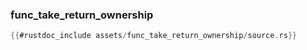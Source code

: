 ### func_take_return_ownership

```rust
{{#rustdoc_include assets/func_take_return_ownership/source.rs}}
```
<div class="flex-container vis_block" style="position:relative; margin-left:-75px; margin-right:-75px; display: flex;">
	<object type="image/svg+xml" class="func_take_return_ownership code_panel" data="assets/func_take_return_ownership/vis_code.svg"></object>
	<object type="image/svg+xml" class="func_take_return_ownership tl_panel" data="assets/func_take_return_ownership/vis_timeline.svg" style="width: auto;" onmouseenter="helpers('func_take_return_ownership')"></object>
</div>